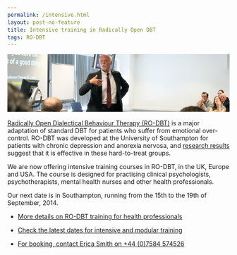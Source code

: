 ```yaml
---
permalink: /intensive.html
layout: post-no-feature
title: Intensive training in Radically Open DBT
tags: RO-DBT
---
```



![](/images/presentation.png)

[Radically Open Dialectical Behaviour Therapy (RO-DBT)](/about/) is a major adaptation of standard DBT for patients who suffer from emotional over-control. RO-DBT was developed at the University of Southampton for patients with chronic depression and anorexia nervosa, and [research results](http://www.radical-openness.com/research.html) suggest that it is effective in these hard-to-treat groups.

We are now offering intensive training courses in RO-DBT, in the UK, Europe and USA. The course is designed for practising clinical psychologists, psychotherapists, mental health nurses and other health professionals.

Our next date is in Southampton, running from the 15th to the 19th of September, 2014.


- [More details on RO-DBT training for health professionals](/professionals/)

- [Check the latest dates for intensive and modular training](/training/)

- [For booking, contact Erica Smith on +44 (0)7584 574526](/contact/)









